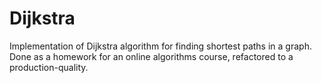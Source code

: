 Dijkstra
========

Implementation of Dijkstra algorithm for finding shortest paths in a graph.
Done as a homework for an online algorithms course, refactored to a production-quality.
